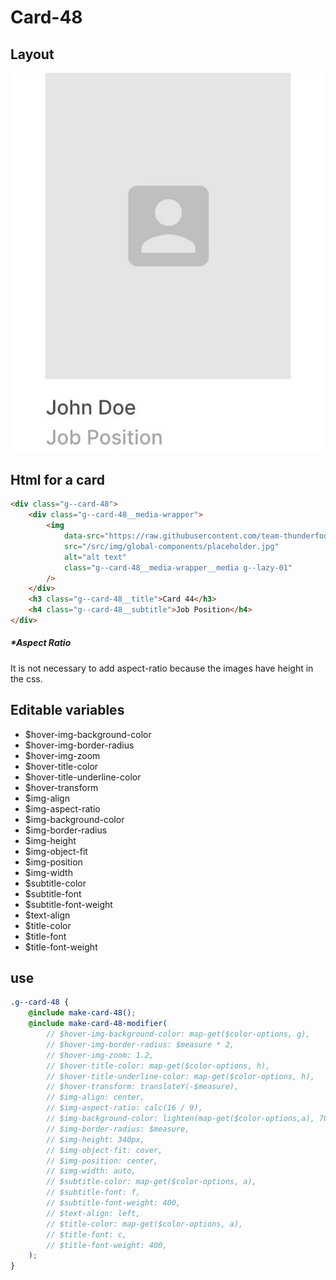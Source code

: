 # Card-48

## Layout

![alt text][card-48]

[card-48]: /src/img/global-components/card/card-48.jpg

## Html for a card

```html
<div class="g--card-48">
    <div class="g--card-48__media-wrapper">
        <img
            data-src="https://raw.githubusercontent.com/team-thunderfoot/ui/main/src/img/global-components/logo-placeholder.png"
            src="/src/img/global-components/placeholder.jpg"
            alt="alt text"
            class="g--card-48__media-wrapper__media g--lazy-01"
        />
    </div>
    <h3 class="g--card-48__title">Card 44</h3>
    <h4 class="g--card-48__subtitle">Job Position</h4>
</div>
```

##### \*Aspect Ratio

It is not necessary to add aspect-ratio because the images have height in the css.

## Editable variables

-   $hover-img-background-color
-   $hover-img-border-radius
-   $hover-img-zoom
-   $hover-title-color
-   $hover-title-underline-color
-   $hover-transform
-   $img-align
-   $img-aspect-ratio
-   $img-background-color
-   $img-border-radius
-   $img-height
-   $img-object-fit
-   $img-position
-   $img-width
-   $subtitle-color
-   $subtitle-font
-   $subtitle-font-weight
-   $text-align
-   $title-color
-   $title-font
-   $title-font-weight

## use

```scss
.g--card-48 {
    @include make-card-48();
    @include make-card-48-modifier(
        // $hover-img-background-color: map-get($color-options, g),
        // $hover-img-border-radius: $measure * 2,
        // $hover-img-zoom: 1.2,
        // $hover-title-color: map-get($color-options, h),
        // $hover-title-underline-color: map-get($color-options, h),
        // $hover-transform: translateY(-$measure),
        // $img-align: center,
        // $img-aspect-ratio: calc(16 / 9),
        // $img-background-color: lighten(map-get($color-options,a), 70%),
        // $img-border-radius: $measure,
        // $img-height: 340px,
        // $img-object-fit: cover,
        // $img-position: center,
        // $img-width: auto,
        // $subtitle-color: map-get($color-options, a),
        // $subtitle-font: f,
        // $subtitle-font-weight: 400,
        // $text-align: left,
        // $title-color: map-get($color-options, a),
        // $title-font: c,
        // $title-font-weight: 400,
    );
}
```
